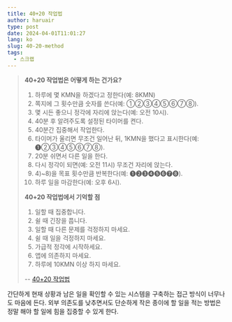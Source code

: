 ```yaml
---
title: 40+20 작업법
author: haruair
type: post
date: 2024-04-01T11:01:27
lang: ko
slug: 40-20-method
tags:
  - 스크랩
---
```


> **40+20 작업법은 어떻게 하는 건가요?**
>
> 1) 하루에 몇 KMN을 하겠다고 정한다(예: 8KMN)
> 2) 쪽지에 그 횟수만큼 숫자를 쓴다(예: ➀➁➂➃➄➅➆➇).
> 3) 몇 시든 좋으니 정각에 자리에 앉는다(예: 오전 10시).
> 4) 40분 후 알려주도록 설정된 타이머를 켠다.
> 5) 40분간 집중해서 작업한다.
> 6) 타이머가 울리면 무조건 일어난 뒤, 1KMN을 했다고 표시한다(예: ➊➁➂➃➄➅➆➇).
> 7) 20분 쉬면서 다른 일을 한다.
> 8) 다시 정각이 되면(예: 오전 11시) 무조건 자리에 앉는다.
> 9) 4)~8)을 목표 횟수만큼 반복한다(예: ➊➋➌➍➎➏➐➑).
> 10) 하루 일을 마감한다(예: 오후 6시).
>
> **40+20 작업법에서 기억할 점**
>
> 1) 일할 때 집중합니다.
> 2) 쉴 때 긴장을 풉니다.
> 3) 일할 때 다른 문제를 걱정하지 마세요.
> 4) 쉴 때 일을 걱정하지 마세요.
> 5) 가급적 정각에 시작하세요.
> 6) 앱에 의존하지 마세요.
> 7) 하루에 10KMN 이상 하지 마세요.
>
> -- [40+20 작업법][1]

간단하게 현재 상황과 남은 일을 확인할 수 있는 시스템을 구축하는 접근 방식이
너무나도 마음에 든다. 외부 의존도를 낮추면서도 단순하게 작은 종이에 할 일을 적는
방법은 정말 해야 할 일에 힘을 집중할 수 있게 한다.

[1]: https://starlakim.wordpress.com/2019/06/29/4020-%EC%9E%91%EC%97%85%EB%B2%95/

